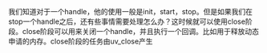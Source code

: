 我们知道对于一个handle，他的使用一般是init，start，stop。但是如果我们在stop一个handle之后，还有些事情需要处理怎么办？这时候就可以使用close阶段。close阶段可以用来关闭一个handle，并且执行一个回调。比如用于释放动态申请的内存。close阶段的任务由uv_close产生